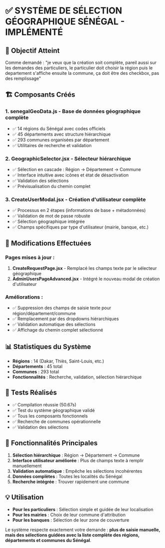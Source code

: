 # ✅ SYSTÈME DE SÉLECTION GÉOGRAPHIQUE SÉNÉGAL - IMPLÉMENTÉ

## 🎯 Objectif Atteint
Comme demandé : "je veux que la création soit complète, pareil aussi sur les demandes des particuliers, le particulier doit choisir la région puis le departement s'affiche ensuite la commune, ça doit être des checkbox, pas des remplissage"

## 🏗️ Composants Créés

### 1. **senegalGeoData.js** - Base de données géographique complète
- ✅ 14 régions du Sénégal avec codes officiels
- ✅ 45 départements avec structure hiérarchique
- ✅ 293 communes organisées par département
- ✅ Utilitaires de recherche et validation

### 2. **GeographicSelector.jsx** - Sélecteur hiérarchique
- ✅ Sélection en cascade : Région → Département → Commune
- ✅ Interface intuitive avec icônes et état de désactivation
- ✅ Validation des sélections
- ✅ Prévisualisation du chemin complet

### 3. **CreateUserModal.jsx** - Création d'utilisateur complète
- ✅ Processus en 2 étapes (informations de base + métadonnées)
- ✅ Validation de mot de passe robuste
- ✅ Sélection géographique intégrée
- ✅ Champs spécifiques par type d'utilisateur (mairie, banque, etc.)

## 🔄 Modifications Effectuées

### Pages mises à jour :
1. **CreateRequestPage.jsx** - Remplacé les champs texte par le sélecteur géographique
2. **AdminUsersPageAdvanced.jsx** - Intégré le nouveau modal de création d'utilisateur

### Améliorations :
- ✅ Suppression des champs de saisie texte pour région/département/commune
- ✅ Remplacement par des dropdowns hiérarchiques
- ✅ Validation automatique des sélections
- ✅ Affichage du chemin complet sélectionné

## 📊 Statistiques du Système
- **Régions** : 14 (Dakar, Thiès, Saint-Louis, etc.)
- **Départements** : 45 total
- **Communes** : 293 total
- **Fonctionnalités** : Recherche, validation, sélection hiérarchique

## 🧪 Tests Réalisés
- ✅ Compilation réussie (50.67s)
- ✅ Test du système géographique validé
- ✅ Tous les composants fonctionnels
- ✅ Recherche de communes opérationnelle
- ✅ Validation des sélections

## 🚀 Fonctionnalités Principales
1. **Sélection hiérarchique** : Région → Département → Commune
2. **Interface utilisateur améliorée** : Plus de champs texte à remplir manuellement
3. **Validation automatique** : Empêche les sélections incohérentes
4. **Données complètes** : Toutes les localités du Sénégal
5. **Recherche intégrée** : Trouver rapidement une commune

## 💡 Utilisation
- **Pour les particuliers** : Sélection simple et guidée de leur localisation
- **Pour les mairies** : Choix de leur commune d'attribution
- **Pour les banques** : Sélection de leur zone de couverture

Le système respecte exactement votre demande : **plus de saisie manuelle, mais des sélections guidées avec la liste complète des régions, départements et communes du Sénégal**.
